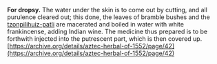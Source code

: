**For dropsy.** The water under the skin is to come out by cutting, and all purulence cleared out; this done, the leaves of bramble bushes and the [tzonpilihuiz-patli](Tzonpilihuiz-patli.md) are macerated and boiled in water with white frankincense, adding Indian wine. The medicine thus prepared is to be forthwith injected into the putrescent part, which is then covered up.  
[https://archive.org/details/aztec-herbal-of-1552/page/42](https://archive.org/details/aztec-herbal-of-1552/page/42)  

